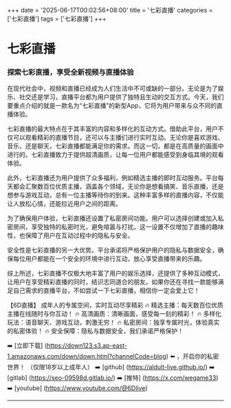 +++
date = '2025-06-17T00:02:56+08:00'
title = '七彩直播'
categories = ['七彩直播']
tags = ['七彩直播']
+++

# 七彩直播

### 探索七彩直播，享受全新视频与直播体验

在现代社会中，视频和直播已经成为人们生活中不可或缺的一部分。无论是为了娱乐、社交还是学习，直播平台都为用户提供了独特且生动的交互方式。今天，我们要重点介绍的就是一款名为“七彩直播”的新型App，它将为用户带来与众不同的直播体验。

七彩直播的最大特点在于其丰富的内容和多样化的互动方式。借助此平台，用户不仅可以观看精彩的直播节目，还可以与主播们进行实时互动。无论你是喜欢游戏、音乐，还是聊天，七彩直播都能满足你的需求。而这一切，都是在高质量的画面中进行的。七彩直播致力于提供超清画质，让每一位用户都能感受到身临其境的观看体验。

此外，七彩直播还为用户提供了众多福利，例如精选主播的即时互动服务。平台每天都会汇聚数百位优质主播，涵盖各个领域，无论你是想看搞笑、音乐直播，还是想参与游戏互动，总有一位主播等待你的到来。这种丰富多样的直播内容，不仅能让人放松心情，还能拉近用户之间的距离。

为了确保用户体验，七彩直播还设置了私密房间功能。用户可以选择创建或加入私密房间，享受独特的私密时光，避免喧嚣与打扰。这一设置不仅增加了直播的趣味性，也保障了用户在互动过程中的隐私与安全。

安全性是七彩直播的另一大优势。平台承诺将严格保护用户的隐私与数据安全，确保每位用户都能在一个安全的环境中进行互动，放心享受直播带来的乐趣。

综上所述，七彩直播不仅极大地丰富了用户的娱乐选择，还提供了多种互动模式，让用户在享受精彩直播的同时，结识志同道合的朋友。如果你还在寻找一款能够满足自己需求的直播平台，不如尝试一下七彩直播，相信你一定会爱上它！

【6D直播】
成年人的专属空间，实时互动尽享精彩
🔥 精选主播：每天数百位优质主播在线随时与你互动！
🔥 高清画质：清晰画面，感受每一刻的精彩！
🔥 多样化玩法：语音聊天、游戏互动，刺激无穷！
🔥 私密房间：独享专属时光，体验真实的私密体验！
🔥 安全保障：隐私与数据安全，我们承诺严格保护！

➡️ [立即下载] (https://down123.s3.ap-east-1.amazonaws.com/down/down.html?channelCode=blog) ⬅️ ，开启你的私密世界！
（仅限18岁以上成年人）
➡️ [github] (https://aldult-live.github.io/)
➡️ [gitlab] (https://seo-09598d.gitlab.io/)
➡️ [推特] (https://x.com/wegame33)
➡️ [youtube] (https://www.youtube.com/@6Dlive)

---
